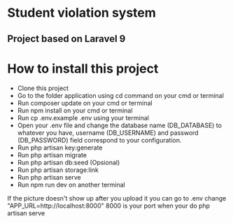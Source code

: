 # Student violation system

## Project based on Laravel 9

# How to install this project

- Clone this project
- Go to the folder application using cd command on your cmd or terminal
- Run composer update on your cmd or terminal
- Run npm install on your cmd or terminal
- Run cp .env.example .env using your terminal
- Open your .env file and change the database name (DB_DATABASE) to whatever you have, username (DB_USERNAME) and password (DB_PASSWORD) field correspond to your configuration.
- Run php artisan key:generate
- Run php artisan migrate
- Run php artisan db:seed (Opsional)
- Run php artisan storage:link
- Run php artisan serve
- Run npm run dev on another terminal

If the picture doesn't show up after you upload it you can go to .env change "APP_URL=http://localhost:8000" 8000 is your port when your do php artisan serve
